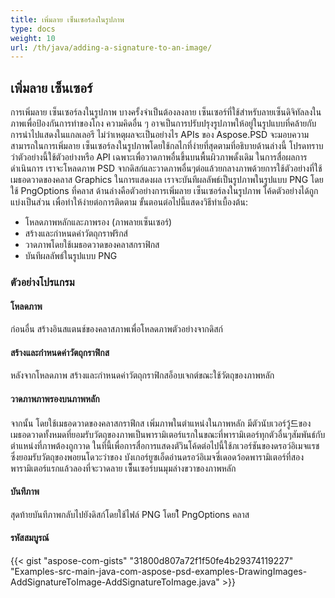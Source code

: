 ```yaml
---
title: เพิ่มลาย เซ็นเซอร์ลงในรูปภาพ
type: docs
weight: 10
url: /th/java/adding-a-signature-to-an-image/
---
```


## **เพิ่มลาย เซ็นเซอร์**

การเพิ่มลาย เซ็นเซอร์ลงในรูปภาพ บางครั้งจำเป็นต้องลงลาย เซ็นเซอร์ที่ใช้สำหรับลายเซ็นดิจิทัลลงในภาพเพื่อป้องกันการทำของโกง ความคิดอื่น ๆ อาจเป็นการปรับปรุงรูปภาพให้อยู่ในรูปแบบที่คล้ายกับการนำไปแสดงในแกลเลอรี ไม่ว่าเหตุผลจะเป็นอย่างไร  APIs ของ Aspose.PSD จะมอบความสามารถในการเพิ่มลาย เซ็นเซอร์ลงในรูปภาพโดยใช้กลไกที่ง่ายที่สุดตามที่อธิบายด้านล่างนี้ โปรดทราบว่าตัวอย่างนี้ใช้ตัวอย่างหรือ API เฉพาะเพื่อวาดภาพอื่นขึ้นบนพื้นผิวภาพดั้งเดิม ในการสื่อผลการดำเนินการ เราจะโหลดภาพ PSD จากดิสก์และวาดภาพอื่นๆต่อแล้วยกลางภาพด้วยการใช้ตัวอย่างที่ใช้เมธอดวาดของคลาส Graphics ในการแสดงผล เราจะบันทึผลลัพธ์เป็นรูปภาพในรูปแบบ PNG โดยใช้ PngOptions ที่คลาส ด้านล่างคือตัวอย่างการเพิ่มลาย เซ็นเซอร์ลงในรูปภาพ โค้ดตัวอย่างได้ถูกแบ่งเป็นส่วน เพื่อทำให้ง่ายต่อการติดตาม ขั้นตอนต่อไปนี้แสดงวิธีทำเบื้องต้น:


- โหลดภาพหลักและภาพรอง (ภาพลายเซ็นเซอร์)
- สร้างและกำหนดค่าวัตถุกราฟริกส์
- วาดภาพโดยใช้เมธอดวาดของคลาสกราฟิกส
- บันทึผลลัพธ์ในรูปแบบ PNG

### **ตัวอย่างโปรแกรม**

#### **โหลดภาพ**
ก่อนอื่น สร้างอินสแตนช์ของคลาสภาพเพื่อโหลดภาพตัวอย่างจากดิสก์

#### **สร้างและกำหนดค่าวัตถุกราฟิกส**
หลังจากโหลดภาพ สร้างและกำหนดค่าวัตถุกราฟิกสอ็อบเจกต์ขณะใช้วัตถุของภาพหลัก

#### **วาดภาพภาพรองบนภาพหลัก**
จากนั้น โดยใช้เมธอดวาดของคลาสกราฟีกส เพิ่มภาพในตำแหน่งในภาพหลัก มีตัวนับเวอร์วู้드ของเมธอดวาดทั้งหมดที่ยอมรับวัตถุของภาพเป็นพารามิเตอร์แรกในขณะที่พารามิเตอร์ทุกตัวอื่นๆสัมพันธ์กับตำแหน่งที่ภาพต้องถูกวาด ในที่นี้เพื่อการสื่อการแสดงตัวินโค้ดต่อไปนี้ใช้ภเวอร์ชันของดรอว์อิเมจแรชซึ่งยอมรับวัตถุของพอยนโดวะว่าของ บังเกอร์ยูซเอ็ดอ่านดรอว์อิเมจซี่เดอดว้อดพารามิเตอร์ที่สองพารามิเตอร์แรกแล้วลองที่จะวาดลาย เซ็็นเซอร์บนมุมล่างขวาของภาพหลัก

#### **บันทึภาพ**
สุดท้ายบันทึภาพกลับไปยังดิสก์โดยใช้ไฟล์ PNG โดยใ้ PngOptions คลาส

#### **รหัสสมบูรณ์**
{{< gist "aspose-com-gists" "31800d807a72f1f50fe4b29374119227" "Examples-src-main-java-com-aspose-psd-examples-DrawingImages-AddSignatureToImage-AddSignatureToImage.java" >}}
